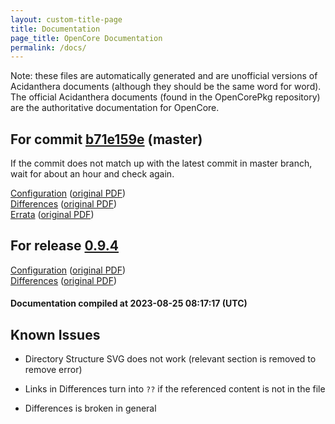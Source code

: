 ```yaml
---
layout: custom-title-page
title: Documentation
page_title: OpenCore Documentation
permalink: /docs/
---
```

Note: these files are automatically generated and are unofficial versions of Acidanthera documents (although they should be the same word for word). The official Acidanthera documents (found in the OpenCorePkg repository) are the authoritative documentation for OpenCore.

## For commit [b71e159e](https://github.com/acidanthera/OpenCorePkg/tree/b71e159eee81d3d69e8fdb80335e8c2765c6f33a) (master)

If the commit does not match up with the latest commit in master branch, wait for about an hour and check again.

[Configuration](latest/Configuration.html) ([original PDF](https://github.com/acidanthera/OpenCorePkg/blob/b71e159eee81d3d69e8fdb80335e8c2765c6f33a/Docs/Configuration.pdf))
<br>
[Differences](latest/Differences.html) ([original PDF](https://github.com/acidanthera/OpenCorePkg/blob/b71e159eee81d3d69e8fdb80335e8c2765c6f33a/Docs/Differences/Differences.pdf))
<br>
[Errata](latest/Errata.html) ([original PDF](https://github.com/acidanthera/OpenCorePkg/blob/b71e159eee81d3d69e8fdb80335e8c2765c6f33a/Docs/Errata/Errata.pdf))

## For release [0.9.4](https://github.com/acidanthera/OpenCorePkg/tree/0.9.4)

[Configuration](release/Configuration.html) ([original PDF](https://github.com/acidanthera/OpenCorePkg/blob/0.9.4/Docs/Configuration.pdf))
<br>
[Differences](release/Differences.html) ([original PDF](https://github.com/acidanthera/OpenCorePkg/blob/0.9.4/Docs/Differences/Differences.pdf))

#### Documentation compiled at 2023-08-25 08:17:17 (UTC)

## Known Issues

* Directory Structure SVG does not work (relevant section is removed to remove error)

* Links in Differences turn into `??` if the referenced content is not in the file

* Differences is broken in general
